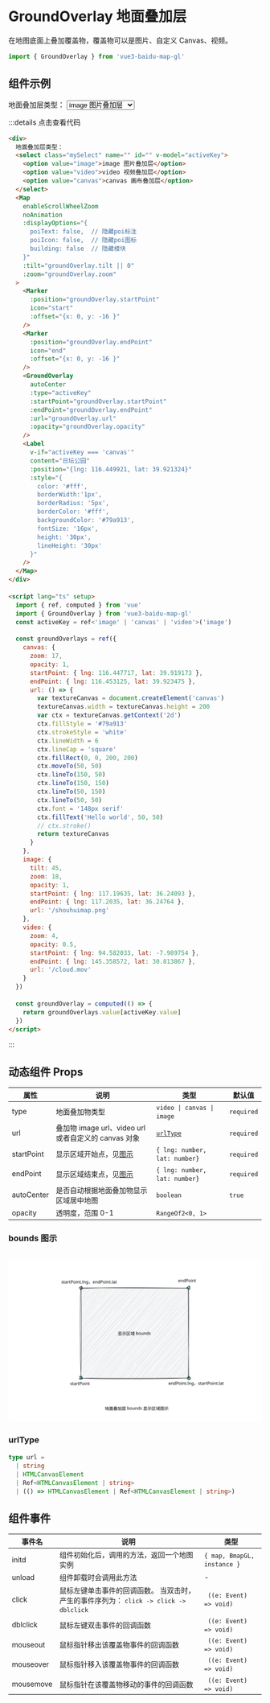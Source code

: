 # GroundOverlay 地面叠加层 <Badge type="tip" text="^0.0.32" />

在地图底面上叠加覆盖物，覆盖物可以是图片、自定义 Canvas、视频。

```ts
import { GroundOverlay } from 'vue3-baidu-map-gl'
```

## 组件示例

<div>
  地面叠加层类型：
  <select class="mySelect" name="" id="" v-model="activeKey">
    <option value="image">image 图片叠加层</option>
    <option value="video">video 视频叠加层</option>
    <option value="canvas">canvas 画布叠加层</option>
  </select>
  <Map
    enableScrollWheelZoom
    noAnimation
    :displayOptions="{
      poiText: false,  // 隐藏poi标注
      poiIcon: false,  // 隐藏poi图标
      building: false  // 隐藏楼块
    }"
    :tilt="groundOverlay.tilt || 0"
    :zoom="groundOverlay.zoom"
  >
    <Marker
      :position="groundOverlay.startPoint"
      icon="start"
      :offset="{x: 0, y: -16 }"
    />
    <Marker
      :position="groundOverlay.endPoint"
      icon="end"
      :offset="{x: 0, y: -16 }"
    />
    <GroundOverlay
      autoCenter
      :type="activeKey"
      :startPoint="groundOverlay.startPoint"
      :endPoint="groundOverlay.endPoint"
      :url="groundOverlay.url"
      :opacity="groundOverlay.opacity"
    />
    <Label
      v-if="activeKey === 'canvas'"
      content="日坛公园"
      :position="{lng: 116.449921, lat: 39.921324}"
      :style="{
        color: '#fff',
        borderWidth:'1px',
        borderRadius: '5px',
        borderColor: '#fff',
        backgroundColor: '#79a913',
        fontSize: '16px',
        height: '30px',
        lineHeight: '30px'
      }"
    />
  </Map>
</div>

<script lang="ts" setup>
  import { ref, computed } from 'vue'

  const activeKey = ref<'image' | 'canvas' | 'video'>('canvas')

  const groundOverlays = ref({
    canvas: {
      zoom: 17,
      opacity: 1,
      startPoint: { lng: 116.447717, lat: 39.919173 },
      endPoint: { lng: 116.453125, lat: 39.923475 },
      url: () => {
        var textureCanvas = document.createElement('canvas')
        textureCanvas.width = textureCanvas.height = 200
        var ctx = textureCanvas.getContext('2d')
        ctx.fillStyle = '#79a913'
        ctx.strokeStyle = 'white'
        ctx.lineWidth = 6
        ctx.lineCap = 'square'
        ctx.fillRect(0, 0, 200, 200)
        ctx.moveTo(50, 50)
        ctx.lineTo(150, 50)
        ctx.lineTo(150, 150)
        ctx.lineTo(50, 150)
        ctx.lineTo(50, 50)
        ctx.stroke()
        return textureCanvas
      }
    },
    image: {
      tilt: 45,
      zoom: 18,
      opacity: 1,
      startPoint: { lng: 117.19635, lat: 36.24093 },
      endPoint: { lng: 117.20350, lat: 36.24764 },
      url: '/shouhuimap.png'
    },
    video: {
      zoom: 4,
      opacity: 0.5,
      startPoint: { lng: 94.582033, lat: -7.989754 },
      endPoint: { lng: 145.358572, lat: 30.813867 },
      url: '/cloud.mov'
    }
  })

  const groundOverlay = computed(() => {
    return groundOverlays.value[activeKey.value]
  })
</script>

:::details 点击查看代码

<!-- prettier-ignore -->
```html
<div>
  地面叠加层类型：
  <select class="mySelect" name="" id="" v-model="activeKey">
    <option value="image">image 图片叠加层</option>
    <option value="video">video 视频叠加层</option>
    <option value="canvas">canvas 画布叠加层</option>
  </select>
  <Map
    enableScrollWheelZoom
    noAnimation
    :displayOptions="{
      poiText: false,  // 隐藏poi标注
      poiIcon: false,  // 隐藏poi图标
      building: false  // 隐藏楼块
    }"
    :tilt="groundOverlay.tilt || 0"
    :zoom="groundOverlay.zoom"
  >
    <Marker
      :position="groundOverlay.startPoint"
      icon="start"
      :offset="{x: 0, y: -16 }"
    />
    <Marker
      :position="groundOverlay.endPoint"
      icon="end"
      :offset="{x: 0, y: -16 }"
    />
    <GroundOverlay
      autoCenter
      :type="activeKey"
      :startPoint="groundOverlay.startPoint"
      :endPoint="groundOverlay.endPoint"
      :url="groundOverlay.url"
      :opacity="groundOverlay.opacity"
    />
    <Label
      v-if="activeKey === 'canvas'"
      content="日坛公园"
      :position="{lng: 116.449921, lat: 39.921324}"
      :style="{
        color: '#fff',
        borderWidth:'1px',
        borderRadius: '5px',
        borderColor: '#fff',
        backgroundColor: '#79a913',
        fontSize: '16px',
        height: '30px',
        lineHeight: '30px'
      }"
    />
  </Map>
</div>

<script lang="ts" setup>
  import { ref, computed } from 'vue'
  import { GroundOverlay } from 'vue3-baidu-map-gl'
  const activeKey = ref<'image' | 'canvas' | 'video'>('image')

  const groundOverlays = ref({
    canvas: {
      zoom: 17,
      opacity: 1,
      startPoint: { lng: 116.447717, lat: 39.919173 },
      endPoint: { lng: 116.453125, lat: 39.923475 },
      url: () => {
        var textureCanvas = document.createElement('canvas')
        textureCanvas.width = textureCanvas.height = 200
        var ctx = textureCanvas.getContext('2d')
        ctx.fillStyle = '#79a913'
        ctx.strokeStyle = 'white'
        ctx.lineWidth = 6
        ctx.lineCap = 'square'
        ctx.fillRect(0, 0, 200, 200)
        ctx.moveTo(50, 50)
        ctx.lineTo(150, 50)
        ctx.lineTo(150, 150)
        ctx.lineTo(50, 150)
        ctx.lineTo(50, 50)
        ctx.font = '148px serif'
        ctx.fillText('Hello world', 50, 50)
        // ctx.stroke()
        return textureCanvas
      }
    },
    image: {
      tilt: 45,
      zoom: 18,
      opacity: 1,
      startPoint: { lng: 117.19635, lat: 36.24093 },
      endPoint: { lng: 117.2035, lat: 36.24764 },
      url: '/shouhuimap.png'
    },
    video: {
      zoom: 4,
      opacity: 0.5,
      startPoint: { lng: 94.582033, lat: -7.989754 },
      endPoint: { lng: 145.358572, lat: 30.813867 },
      url: '/cloud.mov'
    }
  })

  const groundOverlay = computed(() => {
    return groundOverlays.value[activeKey.value]
  })
</script>
```

:::

## 动态组件 Props

| 属性       | 说明                                                 | 类型                          | 默认值     |
| ---------- | ---------------------------------------------------- | ----------------------------- | ---------- |
| type       | 地面叠加物类型                                       | `video \| canvas \| image`    | `required` |
| url        | 叠加物 image url、video url 或者自定义的 canvas 对象 | [`urlType` ](#urltype)        | `required` |
| startPoint | 显示区域开始点，见[图示](#bounds-图示)               | `{ lng: number, lat: number}` | `required` |
| endPoint   | 显示区域结束点，见[图示](#bounds-图示)               | `{ lng: number, lat: number}` | `required` |
| autoCenter | 是否自动根据地面叠加物显示区域居中地图               | `boolean `                    | `true`     |
| opacity    | 透明度，范围 0-1                                     | `RangeOf2<0, 1>`              |            |

### bounds 图示

<br />
<div class="bounds-image">
  <img src="/bounds.svg" alt="">
</div>

<style>
  .dark .bounds-image{
    width: 60%;
    background: var(--vp-c-text-1);
  }
</style>

### urlType

```ts
type url =
  | string
  | HTMLCanvasElement
  | Ref<HTMLCanvasElement | string>
  | (() => HTMLCanvasElement | Ref<HTMLCanvasElement | string>)
```

## 组件事件

| 事件名    | 说明                                                                                   | 类型                        |
| --------- | -------------------------------------------------------------------------------------- | --------------------------- |
| initd     | 组件初始化后，调用的方法，返回一个地图实例                                             | `{ map, BmapGL, instance }` |
| unload    | 组件卸载时会调用此方法                                                                 | -                           |
| click     | 鼠标左键单击事件的回调函数。 当双击时，产生的事件序列为： `click -> click -> dblclick` | ` ((e: Event) => void)`     |
| dblclick  | 鼠标左键双击事件的回调函数                                                             | ` ((e: Event) => void)`     |
| mouseout  | 鼠标指针移出该覆盖物事件的回调函数                                                     | ` ((e: Event) => void)`     |
| mouseover | 鼠标指针移入该覆盖物事件的回调函数                                                     | ` ((e: Event) => void)`     |
| mousemove | 鼠标指针在该覆盖物移动的事件的回调函数                                                 | ` ((e: Event) => void)`     |
